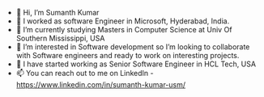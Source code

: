 - 👋 Hi, I’m Sumanth Kumar
- 👀 I worked as software Engineer in Microsoft, Hyderabad, India.
- 🌱 I’m currently studying Masters in Computer Science at Univ Of Southern Mississippi, USA
- 💞️ I’m interested in Software development so I’m looking to collaborate with Software engineers and ready to work on interesting projects.
- 👀 I have started working as Senior Software Engineer in HCL Tech, USA
- 📫 You can reach out to me on LinkedIn - https://www.linkedin.com/in/sumanth-kumar-usm/

<!---
sumanth1221/sumanth1221 is a ✨ special ✨ repository because its `README.md` (this file) appears on your GitHub profile.
You can click the Preview link to take a look at your changes.
--->
